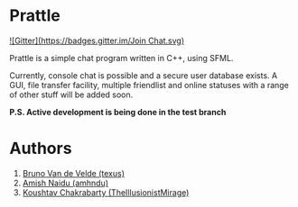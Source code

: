 Prattle
===========
[![Gitter](https://badges.gitter.im/Join Chat.svg)](https://gitter.im/TheIllusionistMirage/Prattle?utm_source=badge&utm_medium=badge&utm_campaign=pr-badge&utm_content=badge)

Prattle is a simple chat program written in C++, using SFML.

Currently, console chat is possible and a secure user database exists. A GUI, file transfer facility, multiple friendlist and online statuses with a range of other stuff will be added soon.

**P.S. Active development is being done in the test branch**


Authors
=======

1. [Bruno Van de Velde (texus)][1]
2. [Amish Naidu (amhndu)][2]
3. [Koushtav Chakrabarty (TheIllusionistMirage)][3]

[1]: http://github.com/texus "Bruno Van de Velde (texus)"
[2]: http://github.com/amhndu "Amish Naidu (amhndu)"
[3]: http://github.com/TheIllusionistMirage "Koushtav Chakrabarty (TheIllusionistMirage)"
